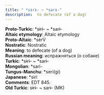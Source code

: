 ```yaml
---
title: " *sɨrɨ- ~ *sarɨ-"
description:  to defecate (of a dog)
---
```


<strong>Proto-Turkic</strong>:  *sɨrɨ- ~ *sarɨ-<br>
<strong>Altaic etymology</strong>:  Altaic etymology<br>
<strong> Proto-Altaic</strong>:  *sèrV̀<br>
<strong>Nostratic</strong>:  Nostratic<br>
<strong>Meaning</strong>:  to defecate (of a dog)<br>
<strong>Russian meaning</strong>:  испражняться (о собаке)<br>
<strong>Turkic</strong>:  *sɨrɨ- ~ *sarɨ-<br>
<strong>Mongolian</strong>:  *sari-<br>
<strong>Tungus-Manchu</strong>:  *seri(gi)<br>
<strong>Japanese</strong>:  *sìrì<br>
<strong>Comments</strong>:  EDT 845.<br>
<strong>Old Turkic</strong>:  sɨrɨ- ~ sarɨ- (MK)<br>


